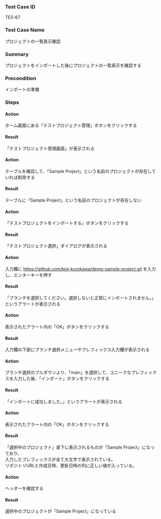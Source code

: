 ### Test Case ID
TES-67

### Test Case Name
プロジェクトの一覧表示確認

### Summary
プロジェクトをインポートした後にプロジェクトの一覧表示を確認する

### Precondition
インポートの準備

### Steps

#### Action
ホーム画面にある「テストプロジェクト管理」ボタンをクリックする
#### Result
「テストプロジェクト管理画面」が表示される

#### Action
テーブルを確認して、「Sample Project」という名前のプロジェクトが存在していれば削除する
#### Result
テーブルに「Sample Project」という名前のプロジェクトが存在しない

#### Action
「テストプロジェクトをインポートする」ボタンをクリックする
#### Result
「テストプロジェクト選択」ダイアログが表示される

#### Action
入力欄に https://github.com/koji-kurokawa/demo-sample-project.git を入力し、エンターキーを押す
#### Result
「ブランチを選択してください。選択しないと正常にインポートされません。」というアラートが表示される

#### Action
表示されたアラート内の「OK」ボタンをクリックする
#### Result
入力欄の下部にブランチ選択メニューやプレフィックス入力欄が表示される

#### Action
ブランチ選択のプルダウンより、「main」を選択して、ユニークなプレフィックスを入力した後、「インポート」ボタンをクリックする
#### Result
「インポートに成功しました。」というアラートが表示される

#### Action
表示されたアラート内の「OK」ボタンをクリックする
#### Result
「選択中のプロジェクト」直下に表示されるものが「Sample Project」になっており、  
入力したプレフィックスが全て大文字で表示されている。  
リポジトリURLと作成日時、更新日時の列に正しい値が入っている。

#### Action
ヘッダーを確認する
#### Result
選択中のプロジェクトが「Sample Project」になっている
